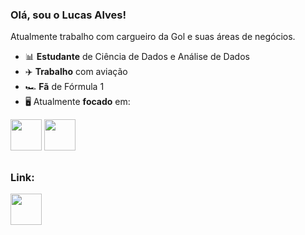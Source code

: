### Olá, sou o Lucas Alves!
Atualmente trabalho com cargueiro da Gol e suas áreas de negócios.

- 📊 **Estudante** de Ciência de Dados e Análise de Dados
- ✈️ **Trabalho** com aviação
- 🏎️ **Fã** de Fórmula 1
- 🖥️ Atualmente **focado** em:

<div display="inline">
  <img src="https://cdn.jsdelivr.net/gh/devicons/devicon@latest/icons/python/python-original.svg" width="50" /> 
  <img src="https://cdn.jsdelivr.net/gh/devicons/devicon@latest/icons/azuresqldatabase/azuresqldatabase-original.svg" width="50" />
</div>               

##

### **Link:**

<a href="https://www.linkedin.com/in/lucas-alves-191790129?utm_source=share&utm_campaign=share_via&utm_content=profile&utm_medium=ios_app">
  <img src="https://cdn.jsdelivr.net/gh/devicons/devicon@latest/icons/linkedin/linkedin-original.svg" width="50" />
</a>
 
